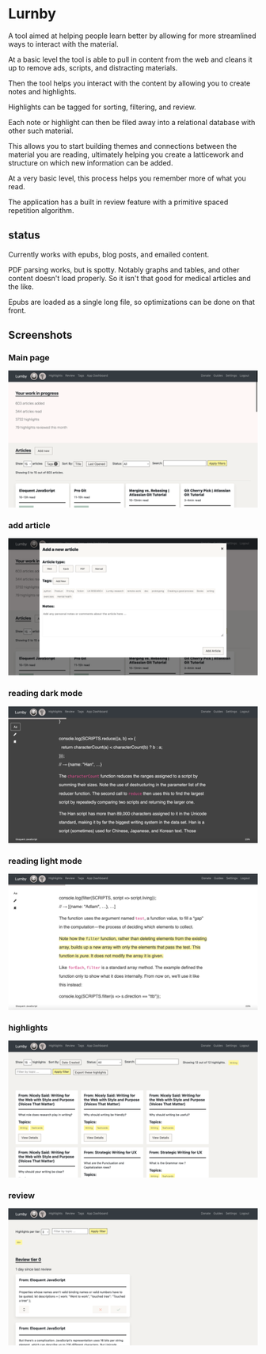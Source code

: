 # Lurnby

A tool aimed at helping people learn better by allowing for more streamlined ways to interact with the material. 

At a basic level the tool is able to pull in content from the web and cleans it up to remove ads, scripts, and distracting materials. 

Then the tool helps you interact with the content by allowing you to create notes and highlights.

Highlights can be tagged for sorting, filtering, and review.  

Each note or highlight can then be filed away into a relational database with other such material. 

This allows you to start building themes and connections between the material you are reading, ultimately helping you create a latticework and structure on which new information can be added. 

At a very basic level, this process helps you remember more of what you read. 

The application has a built in review feature with a primitive spaced repetition algorithm.



## status
Currently works with epubs, blog posts, and emailed content. 

PDF parsing works, but is spotty. Notably graphs and tables, and other content doesn't load properly. So it isn't that good for medical articles and the like. 

Epubs are loaded as a single long file, so optimizations can be done on that front. 

## Screenshots
### Main page
![main page](app/static/images/screenshots/homepage.png)

### add article
![add article](app/static/images/screenshots/addarticle.png)

### reading dark mode
![reading dark mode](app/static/images/screenshots/readingdark.png)

### reading light mode
![reading light mode](app/static/images/screenshots/readinglight.png)

### highlights
![highlights](app/static/images/screenshots/highlights.png)

### review
![review](app/static/images/screenshots/review.png)